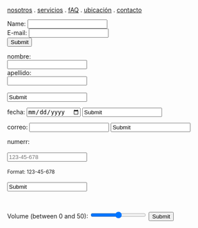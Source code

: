 [nosotros](./nosotros.md) . [servicios](./servicios.md) . [fAQ](./FAQ.md) . [ubicación](./ubicacion.md) . [contacto](./contacto.md)

<form action="https://formspree.io/f/mwkynoyq" method="post">
Name: <input type="text" name="name"><br>
E-mail: <input type="text" name="email"><br>
<input type="submit">
</form>
    
    
 
  <label for="nombre">nombre:</label><br>
  <input type="text" id="fname" name="fname"><br>
  <label for="Apellidos">apellido:</label><br>
  <input type="text" id="lname" name="lname"><br><br>
  <input type="enviar" value="Submit">
</form>

<form action="/action_page.php">
  <label for="birthday">fecha:</label>
  <input type="date" id="fecha de servicio " name="birthday">
  <input type="enviar" value="Submit">
</form>
 
<form action="/action_page.php">
  <label for="email">correo:</label>
  <input type="email" id="correo" name="email">
  <input type="enviar" value="Submit">
</form>
 
 <form action="/action_page.php">
  <label for="numero">numerr:</label><br><br>
  <input type="tel" id="phone" name="phone" placeholder="123-45-678" pattern="[0-9]{3}-[0-9]{2}-[0-9]{3}" required><br><br>
  <small>Format: 123-45-678</small><br><br>
  <input type="enviar" value="Submit">
</form>
 
 ​<form action="/action_page.php" method="get">
  <label for="vol">Volume (between 0 and 50):</label>
  <input type="range" id="vol" name="vol" min="0" max="50">
  <input type="submit" value="Submit">
</form>
